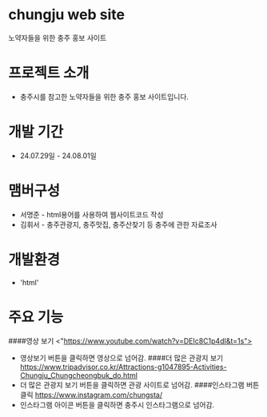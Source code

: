 # chungju web site
노약자들을 위한 충주 홍보 사이트

# 프로젝트 소개
- 충주시를 참고한 노약자들을 위한 충주 홍보 사이트입니다.

# 개발 기간
- 24.07.29일 - 24.08.01일

# 맴버구성
- 서명준 - html용어를 사용하여 웹사이트코드 작성
- 김휘서 - 충주관광지, 충주맛집, 충주산찾기 등 충주에 관한 자료조사

# 개발환경
- 'html'

# 주요 기능
####영상 보기 <"https://www.youtube.com/watch?v=DEIc8C1p4dI&t=1s">
- 영상보기 버튼을 클릭하면 영상으로 넘어감.
####더 많은 관광지 보기 <https://www.tripadvisor.co.kr/Attractions-g1047895-Activities-Chungju_Chungcheongbuk_do.html>
- 더 많은 관광지 보기 버튼을 클릭하면 관광 사이트로 넘어감.
####인스타그램 버튼 클릭 <https://www.instagram.com/chungsta/>
- 인스타그램 아이콘 버튼을 클릭하면 충주시 인스타그램으로 넘어감.
